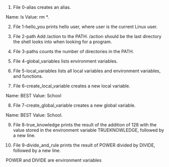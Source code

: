 1. File 0-alias creates an alias.

Name: ls
Value: rm *.

2. File 1-hello_you prints hello user, where user is the current Linux user.

3. File 2-path Add /action to the PATH. /action should be the last directory the shell looks into when looking for a program.

4. File 3-paths counts the number of directories in the PATH.

5. File 4-global_variables lists environment variables.

6. File 5-local_variables lists all local variables and environment variables, and functions.

7. File 6-create_local_variable creates a new local variable.

Name: BEST
Value: School

8. File 7-create_global_variable creates a new global variable.

Name: BEST
Value: School.

9. File 8-true_knowledge prints the result of the addition of 128 with the value stored in the environment variable TRUEKNOWLEDGE, followed by a new line.

10. File 9-divide_and_rule prints the result of POWER divided by DIVIDE, followed by a new line.

POWER and DIVIDE are environment variables